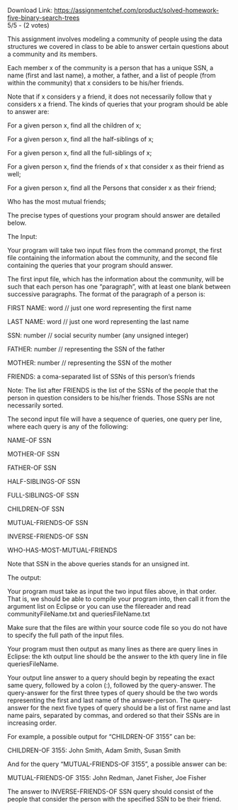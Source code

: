 Download Link: https://assignmentchef.com/product/solved-homework-five-binary-search-trees
<br>
5/5 - (2 votes)

This assignment involves modeling a community of people using the data structures we covered in class to be able to answer certain questions about a community and its members.



Each member x of the community is a person that has a unique SSN, a name (first and last name), a mother, a father, and a list of people (from within the community) that x considers to be his/her friends.

Note that if x considers y a friend, it does not necessarily follow that y considers x a friend. The kinds of queries that your program should be able to answer are:

For a given person x, find all the children of x;

For a given person x, find all the half-siblings of x;

For a given person x, find all the full-siblings of x;

For a given person x, find the friends of x that consider x as their friend as well;

For a given person x, find all the Persons that consider x as their friend;

Who has the most mutual friends;

The precise types of questions your program should answer are detailed below.

The Input:

Your program will take two input files from the command prompt, the first file containing the information about the community, and the second file containing the queries that your program should answer.

The first input file, which has the information about the community, will be such that each person has one “paragraph”, with at least one blank between successive paragraphs. The format of the paragraph of a person is:

FIRST NAME: word       // just one word representing the first name

LAST NAME: word        // just one word representing the last name

SSN: number                     // social security number (any unsigned integer)

FATHER: number            // representing the SSN of the father

MOTHER: number          // representing the SSN of the mother

FRIENDS: a coma-separated list of SSNs of this person’s friends

Note: The list after FRIENDS is the list of the SSNs of the people that the person in question considers to be his/her friends. Those SSNs are not necessarily sorted.

The second input file will have a sequence of queries, one query per line, where each query is any of the following:

NAME-OF SSN

MOTHER-OF SSN

FATHER-OF SSN

HALF-SIBLINGS-OF SSN

FULL-SIBLINGS-OF SSN

CHILDREN-OF SSN

MUTUAL-FRIENDS-OF SSN

INVERSE-FRIENDS-OF SSN

WHO-HAS-MOST-MUTUAL-FRIENDS

Note that SSN in the above queries stands for an unsigned int.

The output:

Your program must take as input the two input files above, in that order. That is, we should be able to compile your program into, then call it from the argument list on Eclipse or you can use the filereader and read communityFileName.txt and queriesFileName.txt

Make sure that the files are within your source code file so you do not have to specify the full path of the input files.

Your program must then output as many lines as there are query lines in Eclipse: the kth output line should be the answer to the kth query line in file queriesFileName.

Your output line answer to a query should begin by repeating the exact same query, followed by a colon (:), followed by the query-answer. The query-answer for the first three types of query should be the two words representing the first and last name of the answer-person. The query-answer for the next five types of query should be a list of first name and last name pairs, separated by commas, and ordered so that their SSNs are in increasing order.

For example, a possible output for “CHILDREN-OF 3155” can be:

CHILDREN-OF 3155: John Smith, Adam Smith, Susan Smith

And for the query “MUTUAL-FRIENDS-OF 3155”, a possible answer can be:

MUTUAL-FRIENDS-OF 3155: John Redman, Janet Fisher, Joe Fisher

The answer to INVERSE-FRIENDS-OF SSN query should consist of the people that consider the person with the specified SSN to be their friend.